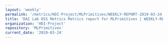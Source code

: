 ```yaml
---
layout: 'weekly'
permalink: '/metrics/HDI-Project/MLPrimitives/WEEKLY-REPORT-2019-03-24'
title: 'DAI Lab OSS Metrics Metrics report for MLPrimitives | WEEKLY-REPORT-2019-03-24'
organization: 'HDI-Project'
repository: 'MLPrimitives'
current_date: '2019-03-24'
---
```

